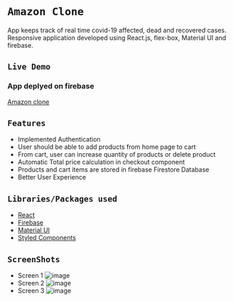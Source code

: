 # `Amazon Clone`
App keeps track of real time covid-19 affected, dead and recovered cases. Responsive application developed using React.js, flex-box, Material UI and firebase.

## `Live Demo`
### App deplyed on firebase
[Amazon clone](https://clone-5d27b.web.app/)

## `Features`
* Implemented Authentication
* User should be able to add products from home page to cart
* From cart, user can increase quantity of products or delete product
* Automatic Total price calculation in checkout component 
* Products and cart items are stored in firebase Firestore Database
* Better User Experience

## `Libraries/Packages used`
* [React](https://reactjs.org/docs/getting-started.html)
* [Firebase](https://firebase.google.com/)
* [Material UI](https://material-ui.com/)
* [Styled Components](https://styled-components.com/)

## `ScreenShots`
* Screen 1
![image](https://user-images.githubusercontent.com/45028951/115955151-9ef85000-a512-11eb-8d14-dc79b84af99f.png)
* Screen 2
![image](https://user-images.githubusercontent.com/45028951/115955202-cc44fe00-a512-11eb-8b18-8805dee7b742.png)
* Screen 3
![image](https://user-images.githubusercontent.com/45028951/115955221-e979cc80-a512-11eb-8b44-8c99c7bf45e3.png)




